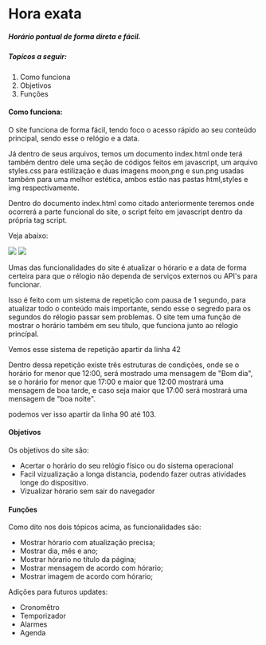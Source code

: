 # Hora exata
##### Horário pontual de forma direta e fácil.


##### Topícos a seguir:

1. Como funciona
2. Objetivos 
3. Funções

#### Como funciona:

O site funciona de forma fácil, tendo foco o acesso rápido ao seu conteúdo principal, sendo esse o relógio e a data.

Já dentro de seus arquivos, temos um documento index.html onde terá também dentro dele uma seção de códigos feitos em javascript, um arquivo styles.css para estilização e duas imagens moon,png e sun.png usadas também para uma melhor estética, ambos estão nas pastas html,styles e img respectivamente.

Dentro do documento index.html como citado anteriormente teremos onde ocorrerá a parte funcional do site, o script feito em javascript dentro da própria tag script.

Veja abaixo:

<img src="C:\Users\PC\Documents\repositórios\hora-exata\ignore\print-1.png">

<img src="C:\Users\PC\Documents\repositórios\hora-exata\ignore\print-2.png">

Umas das funcionalidades do site é atualizar o hórario e a data de forma certeira para que o rélogio não dependa de serviços externos ou API's para funcionar.

Isso é feito com um sistema de repetição com pausa de 1 segundo, para atualizar todo o conteúdo mais importante, sendo esse o segredo para os segundos do rélogio passar sem problemas.
O site tem uma função de mostrar o horário também em seu título, que funciona junto ao rélogio princípal.

Vemos esse sistema de repetição apartir da linha 42

Dentro dessa repetição existe três estruturas de condições, onde se o horário for menor que 12:00, será mostrado uma mensagem de "Bom dia", se o horário for menor que 17:00 e maior que 12:00 mostrará uma mensagem de boa tarde, e caso seja maior que 17:00 será mostrará uma mensagem de "boa noite".

podemos ver isso apartir da linha 90 até 103.

#### Objetivos

Os objetivos do site são:

- Acertar o horário do seu relógio físico ou do sistema operacional
- Facil vizualização a longa distancia, podendo fazer outras atividades longe do dispositivo.
- Vizualizar hórario sem sair do navegador

#### Funções

Como dito nos dois tópicos acima, as funcionalidades são:

- Mostrar hórario com atualização precisa;
- Mostrar dia, mês e ano;
- Mostrar hórario no título da página;
- Mostrar mensagem de acordo com hórario;
- Mostrar imagem de acordo com hórario;

Adições para futuros updates:

- Cronomêtro
- Temporizador
- Alarmes
- Agenda 
